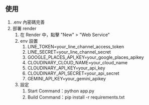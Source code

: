 ## 使用
1. .env 內密碼完善
2. 部署 render
    1. 在 Render 中，點擊 "New" > "Web Service"
    2. env 設置
        1. LINE_TOKEN=your_line_channel_access_token
        2. LINE_SECRET=your_line_channel_secret
        3. GOOGLE_PLACES_API_KEY=your_google_places_apikey
        4. CLOUDINARY_CLOUD_NAME=your_cloud_name
        5. CLOUDINARY_API_KEY=your_api_key
        6. CLOUDINARY_API_SECRET=your_api_secret
        7. GEMINI_API_KEY=your_gemini_apikey
    2. 設定 
        1. Start Command：python app.py
        2. Build Command：pip install -r requirements.txt
